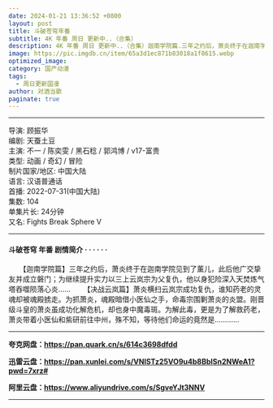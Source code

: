```yaml
---
date: 2024-01-21 13:36:52 +0800
layout: post
title: 斗破苍穹年番
subtitle: 4K 年番 周日 更新中..（合集）
description: 4K 年番 周日 更新中..（合集）迦南学院篇.三年之约后，萧炎终于在迦南学院见到了薰儿，此后他广交挚友并成立磐门；为继续提升实力以三上云岚宗为父复仇，他以身犯险深入天焚炼气塔吞噬陨落心炎...
image: https://pic.imgdb.cn/item/65a3d1ec871b83018a1f8615.webp
optimized_image: 
category: 国产动漫
tags:
  - 周日更新国漫
author: 对酒当歌
paginate: true
---
```


---

导演: 顾振华  
编剧: 天蚕土豆  
主演: 不一 / 陈奕雯 / 黑石稔 / 郭鸿博 / v17-富贵  
类型: 动画 / 奇幻 / 冒险  
制片国家/地区: 中国大陆  
语言: 汉语普通话  
首播: 2022-07-31(中国大陆)  
集数: 104  
单集片长: 24分钟  
又名: Fights Break Sphere Ⅴ  

---

#### 斗破苍穹 年番 剧情简介 · · · · · ·

　　【迦南学院篇】三年之约后，萧炎终于在迦南学院见到了薰儿，此后他广交挚友并成立磐门；为继续提升实力以三上云岚宗为父复仇，他以身犯险深入天焚炼气塔吞噬陨落心炎……
　　【决战云岚篇】萧炎横扫云岚宗成功复仇，谁知药老的灵魂却被魂殿掳走。为抓萧炎，魂殿暗借小医仙之手，命毒宗围剿萧炎的炎盟。刚晋级斗皇的萧炎虽成功化解危机，却也身中魔毒斑。为解此毒，更是为了解救药老，萧炎带着小医仙和紫研前往中州，殊不知，等待他们命运的竟然是…………

---

**夸克网盘：<https://pan.quark.cn/s/614c3698dfdd>**

**迅雷云盘：<https://pan.xunlei.com/s/VNlSTz25VO9u4b8BblSn2NWeA1?pwd=7xrz#>**

**阿里云盘：<https://www.aliyundrive.com/s/SgveYJt3NNV>**

---
